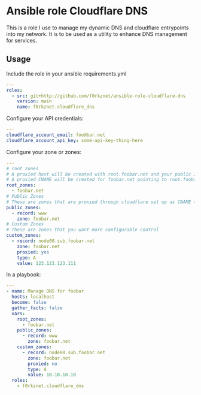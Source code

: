 # Ansible role Cloudflare DNS

This is a role I use to manage my dynamic DNS and cloudflare entrypoints into my network. It is to be used as a utility to enhance DNS management for services.

## Usage

Include the role in your ansible requirements.yml

```yaml
---
roles:
  - src: git+http://github.com/f0rkznet/ansible-role-cloudflare-dns
    version: main
    name: f0rkznet.cloudflare_dns
```

Configure your API credentials:

```yaml
---
cloudflare_account_email: foo@bar.net
cloudflare_account_api_key: some-api-key-thing-here
```

Configure your zone or zones:

```yaml
---
# root zones
# A proxied host will be created with root.foobar.net and your public IP
# A proxied CNAME will be created for foobar.net pointing to root.foobar.net
root_zones:
  - foobar.net
# Public Zones
# These are zones that are proxied through cloudflare set up as CNAME to @
public_zones:
  - record: www
    zone: foobar.net
# Custom Zones
# These are zones that you want more configurable control
custom_zones:
  - record: node00.sub.foobar.net
    zone: foobar.net
    proxied: yes
    type: A
    value: 123.123.123.111
```

In a playbook:

```yaml
---
- name: Manage DNS for foobar
  hosts: localhost
  become: false
  gather_facts: false
  vars:
    root_zones:
      - foobar.net
    public_zones:
      - record: www
        zone: foobar.net
    custom_zones:
      - record: node00.sub.foobar.net
        zone: foobar.net
        proxied: no
        type: A
        value: 10.10.10.10
  roles:
    - f0rkznet.cloudflare_dns
```

